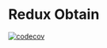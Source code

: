 # Redux Obtain

[![codecov](https://codecov.io/gh/robertsonmcclure/redux-obtain/branch/master/graph/badge.svg)](https://codecov.io/gh/robertsonmcclure/redux-obtain)
